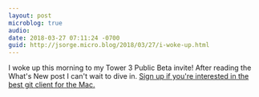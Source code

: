```yaml
---
layout: post
microblog: true
audio: 
date: 2018-03-27 07:11:24 -0700
guid: http://jsorge.micro.blog/2018/03/27/i-woke-up.html
---
```

I woke up this morning to my Tower 3 Public Beta invite! After reading the What's New post I can't wait to dive in. [Sign up if you're interested in the best git client for the Mac.](https://www.git-tower.com/public-beta-2018)
